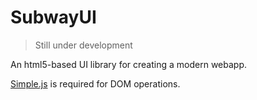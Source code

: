 # SubwayUI

>Still under development

An html5-based UI library for creating a modern webapp.

[Simple.js](https://github.com/SubwayDesktop/simple.js) is required for DOM operations.